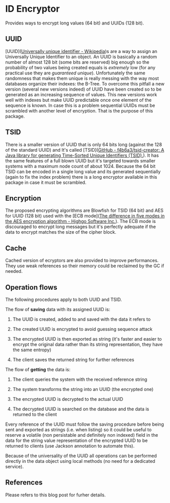 # ID Encryptor

Provides ways to encrypt long values (64 bit) and UUIDs (128 bit).

## UUID

[UUID]([Universally unique identifier - Wikipedia](https://en.wikipedia.org/wiki/Universally_unique_identifier))s are a way to assign an Universally Unique Identifier to an object. An UUID is basically a random number of almost 128 bit (some bits are reserved) big enough so the probability of two values being created equals is *extremely* low (for any practical use they are *guaranteed unique*). Unfortunately the same randomness that makes them unique is really messing with the way most databases organize their indexes: the B-Tree. To overcome this pitfall a new version (several new versions indeed) of UUID have been created so to be generated as an increasing sequence of values. This new versions work well with indexes but make UUID predictable once one element of the sequence is known. In case this is a problem sequential UUIDs must be scrambled with another level of encryption. That is the purpose of this package.

## TSID

There is a smaller version of UUID that is only 64 bits long (against the 128 of the standard UUID) and It's called [TSID]([GitHub - f4b6a3/tsid-creator: A Java library for generating Time-Sorted Unique Identifiers (TSID).](https://github.com/f4b6a3/tsid-creator)). It has the same features of a full blown UUID but it's targeted towards smaller systems with a maximum node count of about 1024. Because the 64 bit TSID can be encoded in a single long value and its generated sequentially (again to fix the index problem) there is a long encryptor available in this package in case it must be scrambled.

## Encryption

The proposed encrypting algorithms are Blowfish for TSID (64 bit) and AES for UUID (128 bit) used with the [ECB mode]([The difference in five modes in the AES encryption algorithm - Highgo Software Inc.](https://www.highgo.ca/2019/08/08/the-difference-in-five-modes-in-the-aes-encryption-algorithm)). The ECB mode is discouraged to encrypt long messages but it's perfectly adequate if the data to encrypt matches the size of the cipher block.

## Cache

Cached version of ecryptors are also provided to improve performances. They use weak references so their memory could be reclaimed by the GC if needed.

## Operation flows

The following procedures apply to both UUID and TSID.

The flow of **saving** data with its assigned UUID is:

1. The UUID is created, added to and saved with the data it refers to

2. The created UUID is encrypted to avoid guessing sequence attack

3. The encrypted UUID is then exported as string (it's faster and easier to encrypt the original data rather than its string representation, they have the same entropy)

4. The client saves the returned string for further references

The flow of **getting** the data is:

1. The client queries the system with the received reference string

2. The system transforms the string into an UUID (the encrypted one)

3. The encrypted UUID is decrypted to the actual UUID

4. The decrypted UUID is searched on the database and the data is returned to the client

Every reference of the UUID must follow the saving procedure before being sent and exported as strings (i.e. when listing) so it could be useful to reserve a volatile (non persistable and definitely non indexed) field in the data for the string value representation of the encrypted UUID to be returned to clients (use Jackson annotation to automate this).

Because of the universality of the UUID all operations can be performed directly in the data object using local methods (no need for a dedicated service).

## References

Please refers to this blog post for furher details.




